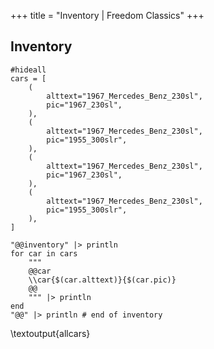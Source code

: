 +++
title = "Inventory | Freedom Classics"
+++

## Inventory

```julia:allcars
#hideall
cars = [
    (
        alttext="1967_Mercedes_Benz_230sl",
        pic="1967_230sl",
    ),
    (
        alttext="1967_Mercedes_Benz_230sl",
        pic="1955_300slr",
    ),
    (
        alttext="1967_Mercedes_Benz_230sl",
        pic="1967_230sl",
    ),
    (
        alttext="1967_Mercedes_Benz_230sl",
        pic="1955_300slr",
    ),
]

"@@inventory" |> println
for car in cars
    """
    @@car
    \\car{$(car.alttext)}{$(car.pic)}
    @@
    """ |> println
end
"@@" |> println # end of inventory
```

<!-- TODO: style `inventory` and `car` classes -->
\textoutput{allcars}
